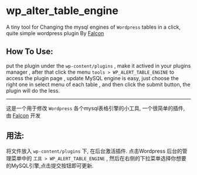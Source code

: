 # wp_alter_table_engine

A tiny tool for Changing the mysql engines of `Wordpress` tables in a click, quite simple wordpress plugin By  [Falcon](http://www.cellmean.com)

## How To Use:
put the plugin under the  `wp-content/plugins` , make it actived in your plugins manager , after that click the menu `tools > WP_ALERT_TABLE_ENGINE` to access the plugin page , update MySQL engine is easy, just choose the right one in select menu of each table , and then click the submit button, the plugin will do the less.  



--- 

这是一个用于修改 `Wordpress` 各个mysql表格引擎的小工具, 一个很简单的插件, 由 [Falcon](http://www.cellmean.com) 开发 
   
## 用法:
将文件放入 `wp-content/plugins` 下, 在后台激活插件. 点击Wordpress 后台的管理菜单中的 `工具 > WP_ALERT_TABLE_ENGINE` , 然后在右侧的下拉菜单选择你想要的MySQL引擎,点击提交按钮即可更新.